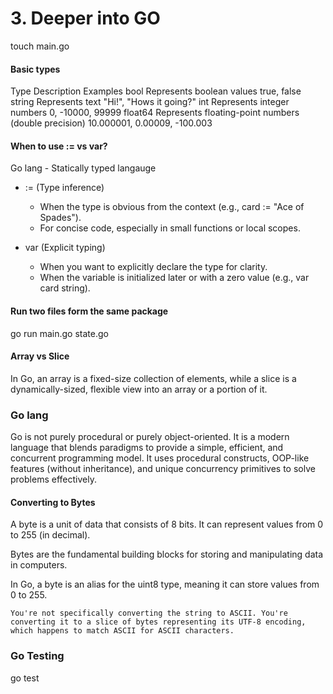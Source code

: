 # 3. Deeper into GO

touch main.go

#### Basic types

Type	    Description	    Examples
bool	    Represents      boolean values	true, false
string	    Represents      text	"Hi!", "Hows it going?"
int	        Represents      integer numbers	0, -10000, 99999
float64	    Represents      floating-point numbers (double precision)	10.000001, 0.00009, -100.003


#### When to use := vs var?
Go lang - Statically typed langauge

* := (Type inference)
    * When the type is obvious from the context (e.g., card := "Ace of Spades").
    * For concise code, especially in small functions or local scopes.

* var (Explicit typing)
    * When you want to explicitly declare the type for clarity.
    * When the variable is initialized later or with a zero value (e.g., var card string).


#### Run two files form the same package
go run main.go state.go 


#### Array vs Slice
In Go, an array is a fixed-size collection of elements, while a slice is a dynamically-sized, flexible view into an array or a portion of it.


### Go lang
Go is not purely procedural or purely object-oriented. It is a modern language that blends paradigms to provide a simple, efficient, and concurrent programming model. It uses procedural constructs, OOP-like features (without inheritance), and unique concurrency primitives to solve problems effectively.

#### Converting to Bytes
A byte is a unit of data that consists of 8 bits. It can represent values from 0 to 255 (in decimal).

Bytes are the fundamental building blocks for storing and manipulating data in computers.

In Go, a byte is an alias for the uint8 type, meaning it can store values from 0 to 255.

```
You're not specifically converting the string to ASCII. You're converting it to a slice of bytes representing its UTF-8 encoding, which happens to match ASCII for ASCII characters.
```

### Go Testing
go test